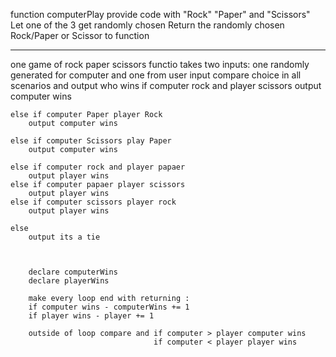 function computerPlay
provide code with "Rock" "Paper" and "Scissors"
Let one of the 3 get randomly chosen
Return the randomly chosen Rock/Paper or Scissor to function 

--------

one game of rock paper scissors
functio takes two inputs:
    one randomly generated for computer and one from user input
compare choice in all scenarios and output who wins
    if computer rock and player scissors
        output computer wins

    else if computer Paper player Rock
        output computer wins
    
    else if computer Scissors play Paper
        output computer wins

    else if computer rock and player papaer
        output player wins
    else if computer papaer player scissors
        output player wins
    else if computer scissors player rock
        output player wins

    else
        output its a tie



        declare computerWins
        declare playerWins

        make every loop end with returning :
        if computer wins - computerWins += 1
        if player wins - player += 1

        outside of loop compare and if computer > player computer wins
                                    if computer < player player wins